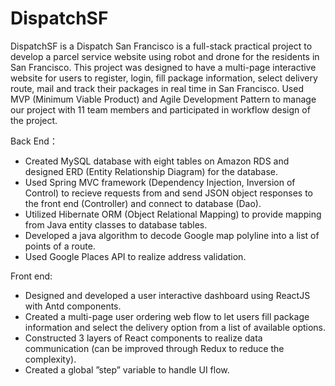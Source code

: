 # DispatchSF

DispatchSF is a Dispatch San Francisco is a full-stack practical project to develop a parcel service website using robot and drone for the residents in San Francisco. This project was designed to have a multi-page interactive website for users to register, login, fill package information, select delivery route, mail and track their packages in real time in San Francisco.
Used MVP (Minimum Viable Product) and Agile Development Pattern to manage our project with 11 team members and participated in workflow design of the project.

Back End：
* Created MySQL database with eight tables on Amazon RDS and designed ERD (Entity Relationship Diagram) for the database.
* Used Spring MVC framework (Dependency Injection, Inversion of Control) to recieve requests from and send JSON object responses to the front end (Controller) and connect to database (Dao).
* Utilized Hibernate ORM (Object Relational Mapping) to provide mapping from Java entity classes to database tables.
* Developed a java algorithm to decode Google map polyline into a list of points of a route. 
* Used Google Places API to realize address validation.


Front end:
* Designed and developed a user interactive dashboard using ReactJS with Antd components.
* Created a multi-page user ordering web flow to let users fill package information and select the delivery option from a list of available options.
* Constructed 3 layers of React components to realize data communication (can be improved through Redux to reduce the complexity).
* Created a global ”step” variable to handle UI flow.




